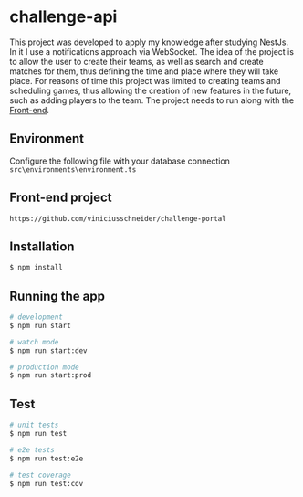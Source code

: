 # challenge-api
This project was developed to apply my knowledge after studying NestJs. In it I use a notifications approach via WebSocket. The idea of the project is to allow the user to create their teams, as well as search and create matches for them, thus defining the time and place where they will take place. For reasons of time this project was limited to creating teams and scheduling games, thus allowing the creation of new features in the future, such as adding players to the team. The project needs to run along with the [Front-end](https://github.com/viniciusschneider/challenge-portal).

## Environment
Configure the following file with your database connection `src\environments\environment.ts`

## Front-end project
```
https://github.com/viniciusschneider/challenge-portal
```

## Installation

```bash
$ npm install
```

## Running the app

```bash
# development
$ npm run start

# watch mode
$ npm run start:dev

# production mode
$ npm run start:prod
```

## Test

```bash
# unit tests
$ npm run test

# e2e tests
$ npm run test:e2e

# test coverage
$ npm run test:cov
```
